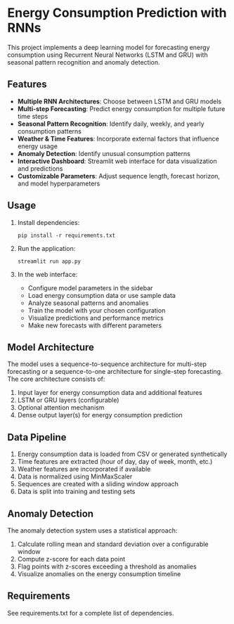 # Energy Consumption Prediction with RNNs

This project implements a deep learning model for forecasting energy consumption using Recurrent Neural Networks (LSTM and GRU) with seasonal pattern recognition and anomaly detection.

## Features

- **Multiple RNN Architectures**: Choose between LSTM and GRU models
- **Multi-step Forecasting**: Predict energy consumption for multiple future time steps
- **Seasonal Pattern Recognition**: Identify daily, weekly, and yearly consumption patterns
- **Weather & Time Features**: Incorporate external factors that influence energy usage
- **Anomaly Detection**: Identify unusual consumption patterns
- **Interactive Dashboard**: Streamlit web interface for data visualization and predictions
- **Customizable Parameters**: Adjust sequence length, forecast horizon, and model hyperparameters

## Usage

1. Install dependencies:
   ```
   pip install -r requirements.txt
   ```

2. Run the application:
   ```
   streamlit run app.py
   ```

3. In the web interface:
   - Configure model parameters in the sidebar
   - Load energy consumption data or use sample data
   - Analyze seasonal patterns and anomalies
   - Train the model with your chosen configuration
   - Visualize predictions and performance metrics
   - Make new forecasts with different parameters

## Model Architecture

The model uses a sequence-to-sequence architecture for multi-step forecasting or a sequence-to-one architecture for single-step forecasting. The core architecture consists of:

1. Input layer for energy consumption data and additional features
2. LSTM or GRU layers (configurable)
3. Optional attention mechanism
4. Dense output layer(s) for energy consumption prediction

## Data Pipeline

1. Energy consumption data is loaded from CSV or generated synthetically
2. Time features are extracted (hour of day, day of week, month, etc.)
3. Weather features are incorporated if available
4. Data is normalized using MinMaxScaler
5. Sequences are created with a sliding window approach
6. Data is split into training and testing sets

## Anomaly Detection

The anomaly detection system uses a statistical approach:

1. Calculate rolling mean and standard deviation over a configurable window
2. Compute z-score for each data point
3. Flag points with z-scores exceeding a threshold as anomalies
4. Visualize anomalies on the energy consumption timeline

## Requirements

See requirements.txt for a complete list of dependencies.
